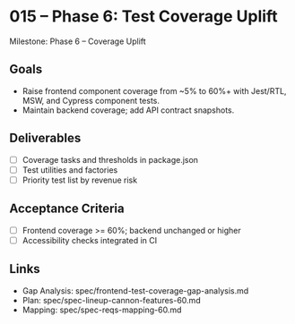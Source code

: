 # 015 – Phase 6: Test Coverage Uplift

Milestone: Phase 6 – Coverage Uplift

## Goals
- Raise frontend component coverage from ~5% to 60%+ with Jest/RTL, MSW, and Cypress component tests.
- Maintain backend coverage; add API contract snapshots.

## Deliverables
- [ ] Coverage tasks and thresholds in package.json
- [ ] Test utilities and factories
- [ ] Priority test list by revenue risk

## Acceptance Criteria
- [ ] Frontend coverage >= 60%; backend unchanged or higher
- [ ] Accessibility checks integrated in CI

## Links
- Gap Analysis: spec/frontend-test-coverage-gap-analysis.md
- Plan: spec/spec-lineup-cannon-features-60.md
- Mapping: spec/spec-reqs-mapping-60.md
